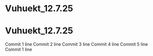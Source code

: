 # Vuhuekt_12.7.25
# Vuhuekt_12.7.25
Commit 1 line
Commit 2 line
Commit 3 line
Commit 4 line
Commit 5 line
Commit 1 line
